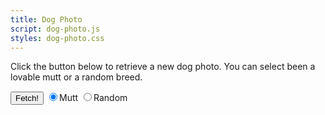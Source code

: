 ```yaml
---
title: Dog Photo
script: dog-photo.js
styles: dog-photo.css
---
```


Click the button below to retrieve a new dog photo. You can select been a lovable mutt or a random breed.

<div id="dog-photo">
    <form data-form>
        <button data-button>Fetch!</button>
        <label>
            <input type="radio" name="breed" value="mix" checked><span>Mutt</span>
        </label>
        <label>
            <input type="radio" name="breed" value="random"><span>Random</span>
        </label>
    </form>
    <img data-image aria-hidden="true" >
</div>
